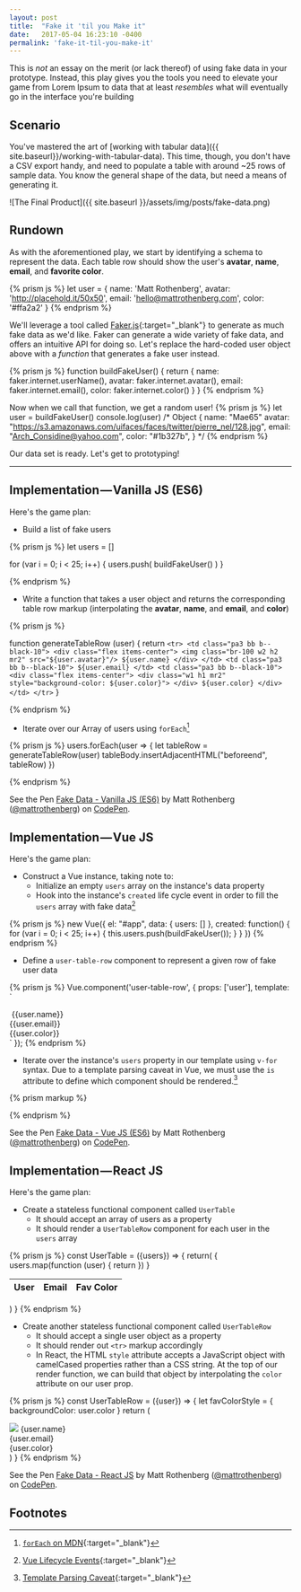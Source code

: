 ```yaml
---
layout: post
title:  "Fake it 'til you Make it"
date:   2017-05-04 16:23:10 -0400
permalink: 'fake-it-til-you-make-it'
---
```


This is _not_ an essay on the merit (or lack thereof) of using fake data in your prototype. Instead, this play gives you the tools you need to elevate your game from Lorem Ipsum to data that at least _resembles_ what will eventually go in the interface you're building

## Scenario

You've mastered the art of [working with tabular data]({{ site.baseurl}}/working-with-tabular-data). This time, though, you don't have a CSV export handy, and need to populate a table with around ~25 rows of sample data. You know the general shape of the data, but need a means of generating it.

![The Final Product]({{ site.baseurl }}/assets/img/posts/fake-data.png)

## Rundown
As with the aforementioned play, we start by identifying a schema to represent the data. Each table row should show the user's **avatar**, **name**, **email**, and **favorite color**.

{% prism js %}
let user = {
  name: 'Matt Rothenberg',
  avatar: 'http://placehold.it/50x50',
  email: 'hello@mattrothenberg.com',
  color: '#ffa2a2'
}
{% endprism %}

We'll leverage a tool called [Faker.js](https://github.com/marak/faker.js){:target="_blank"} to generate as much fake data as we'd like. Faker can generate a wide variety of fake data, and offers an intuitive API for doing so. Let's replace the hard-coded user object above with a _function_ that generates a fake user instead.

{% prism js %}
function buildFakeUser() {
  return {
    name: faker.internet.userName(),
    avatar: faker.internet.avatar(),
    email: faker.internet.email(),
    color: faker.internet.color()
  }
}
{% endprism %}

Now when we call that function, we get a random user!
{% prism js %}
let user = buildFakeUser()
console.log(user)
/*
  Object {
    name: "Mae65"
    avatar: "https://s3.amazonaws.com/uifaces/faces/twitter/pierre_nel/128.jpg",
    email: "Arch_Considine@yahoo.com",
    color: "#1b327b",
  }
*/
{% endprism %}

Our data set is ready. Let's get to prototyping!

***

## Implementation — Vanilla JS (ES6)

Here's the game plan:
- Build a list of fake users

{% prism js %}
let users = []

for (var i = 0; i < 25; i++) {
  users.push( buildFakeUser() )
}

{% endprism %}
- Write a function that takes a user object and returns the corresponding table row markup (interpolating the **avatar**, **name**, and **email**, and **color**)

{% prism js %}

function generateTableRow (user) {
  return `
    <tr>
      <td class="pa3 bb b--black-10">
        <div class="flex items-center">
          <img class="br-100 w2 h2 mr2" src="${user.avatar}"/>
          ${user.name}
        </div>
      </td>
      <td class="pa3 bb b--black-10">
        ${user.email}
      </td>
      <td class="pa3 bb b--black-10">
        <div class="flex items-center">
          <div
            class="w1 h1 mr2"
            style="background-color: ${user.color}">
          </div>
          ${user.color}
        </div>
      </td>
    </tr>
  `
}

{% endprism %}

- Iterate over our Array of users using `forEach`[^foreach]

{% prism js %}
users.forEach(user => {
  let tableRow = generateTableRow(user)
  tableBody.insertAdjacentHTML("beforeend", tableRow)
})

{% endprism %}

<p data-height="400" data-theme-id="dark" data-slug-hash="wdrVgM" data-default-tab="result" data-user="mattrothenberg" data-embed-version="2" data-pen-title="Fake Data - Vanilla JS (ES6)" data-preview="true" class="codepen">See the Pen <a href="http://codepen.io/mattrothenberg/pen/wdrVgM/">Fake Data - Vanilla JS (ES6)</a> by Matt Rothenberg (<a href="http://codepen.io/mattrothenberg">@mattrothenberg</a>) on <a href="http://codepen.io">CodePen</a>.</p>
<script async src="https://production-assets.codepen.io/assets/embed/ei.js"></script>

## Implementation — Vue JS

Here's the game plan:

- Construct a Vue instance, taking note to:
  - Initialize an empty `users` array on the instance's data property
  - Hook into the instance's `created` life cycle event in order to fill the `users` array with fake data[^lifecycle]

{% prism js %}
new Vue({
  el: "#app",
  data: {
    users: []
  },
  created: function() {
    for (var i = 0; i < 25; i++) {
      this.users.push(buildFakeUser());
    }
  }
})
{% endprism %}

- Define a `user-table-row` component to represent a given row of fake user data

{% prism js %}
Vue.component('user-table-row', {
  props: ['user'],
  template: `
  <tr>
    <td class="pa3 bb b--black-10">
      <div class="flex items-center">
        <img class="br-100 w2 h2 mr2" :src="user.avatar"/>
{{user.name}}
      </div>
    </td>
    <td class="pa3 bb b--black-10">
  {{user.email}}
    </td>
    <td class="pa3 bb b--black-10">
      <div class="flex items-center">
        <div
          class="w1 h1 mr2"
          v-bind:style="{backgroundColor: user.color}">
        </div>
        {{user.color}}
      </div>
    </td>
  </tr>
`
});
{% endprism %}

- Iterate over the instance's `users` property in our template using `v-for` syntax. Due to a template parsing caveat in Vue, we must use the `is` attribute to define which component should be rendered.[^caveat]

{% prism markup %}
<tbody>
  <tr is="user-table-row" v-for="user in users" :user="user"></tr>
</tbody>
{% endprism %}

<p data-height="400" data-theme-id="dark" data-slug-hash="gWXoZP" data-default-tab="result" data-user="mattrothenberg" data-embed-version="2" data-pen-title="Fake Data - Vue JS (ES6)" data-preview="true" class="codepen">See the Pen <a href="http://codepen.io/mattrothenberg/pen/gWXoZP/">Fake Data - Vue JS (ES6)</a> by Matt Rothenberg (<a href="http://codepen.io/mattrothenberg">@mattrothenberg</a>) on <a href="http://codepen.io">CodePen</a>.</p>
<script async src="https://production-assets.codepen.io/assets/embed/ei.js"></script>

## Implementation — React JS

Here's the game plan:

- Create a stateless functional component called `UserTable`
  - It should accept an array of users as a property
  - It should render a `UserTableRow` component for each user in the `users` array

{% prism js %}
const UserTable = ({users}) => {
  return(
    <table className="bg-white w-100 data-table f6" cellspacing="0">
      <thead>
        <tr>
          <th className="tl pa3 bb b--black-10">User</th>
          <th className="tl pa3 bb b--black-10">Email</th>
          <th className="tl pa3 bb b--black-10">Fav Color</th>
        </tr>
      </thead>
      <tbody>
        {
          users.map(function (user) {
            return <UserTableRow user={user}></UserTableRow>
          })
        }
      </tbody>
    </table>
  )
}
{% endprism %}

- Create another stateless functional component called `UserTableRow`
  - It should accept a single user object as a property
  - It should render out `<tr>` markup accordingly
  - In React, the HTML `style` attribute accepts a JavaScript object with camelCased properties rather than a CSS string. At the top of our render function, we can build that object by interpolating the `color` attribute on our user prop.

{% prism js %}
const UserTableRow = ({user}) => {
  let favColorStyle = {
    backgroundColor: user.color
  }
  return (
    <tr>
      <td className="pa3 bb b--black-10">
        <div className="flex items-center">
          <img className="br-100 w2 h2 mr2" src={user.avatar}/>
          {user.name}
        </div>
      </td>
      <td className="pa3 bb b--black-10">
        {user.email}
      </td>
      <td className="pa3 bb b--black-10">
        <div className="flex items-center">
          <div className="w1 h1 mr2" style={favColorStyle}></div>
          {user.color}
        </div>
      </td>
    </tr>
  )
}
{% endprism %}

<p data-height="400" data-theme-id="dark" data-slug-hash="JNOLdR" data-default-tab="result" data-user="mattrothenberg" data-preview="true" data-embed-version="2" data-pen-title="Fake Data - React JS" class="codepen">See the Pen <a href="http://codepen.io/mattrothenberg/pen/JNOLdR/">Fake Data - React JS</a> by Matt Rothenberg (<a href="http://codepen.io/mattrothenberg">@mattrothenberg</a>) on <a href="http://codepen.io">CodePen</a>.</p>
<script async src="https://production-assets.codepen.io/assets/embed/ei.js"></script>

## Footnotes
[^foreach]: [`forEach` on MDN](https://developer.mozilla.org/en-US/docs/Web/JavaScript/Reference/Global_Objects/Array/forEach?v=example){:target="_blank"}
[^lifecycle]: [Vue Lifecycle Events](https://vuejs.org/v2/guide/instance.html#Instance-Lifecycle-Hooks){:target="_blank"}
[^caveat]: [Template Parsing Caveat](https://vuejs.org/v2/guide/components.html#DOM-Template-Parsing-Caveats){:target="_blank"}
